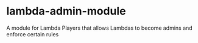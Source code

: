 # lambda-admin-module
A module for Lambda Players that allows Lambdas to become admins and enforce certain rules
